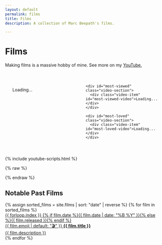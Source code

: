 ```yaml
---
layout: default
permalink: films
title: Films
description: A collection of Marc Beepath's films.

---
```


# Films

Making films is a massive hobby of mine. 
See more on my [YouTube.](https://youtube.com/@marcbeep)

<!-- Inline CSS for Featured Videos -->
<style>
  .video-container {
    max-width: 1000px;
    margin: 40px auto;
    text-align: left;
    padding: 0;
  }
  
  /* Grid layout for larger screens */
  @media (min-width: 768px) {
    #featured-videos {
      display: grid;
      grid-template-columns: repeat(2, 1fr);
      gap: 1.5rem;
    }
  }
  
  /* Video item styling to match project cards */
  .video-item {
    padding: 1.5rem;
    background: var(--color-light);
    border-radius: 8px;
    border: 2px solid var(--color-accent);
    transition: all 0.2s ease;
    text-decoration: none;
    color: var(--color-dark);
    display: block;
    position: relative;
    overflow: hidden;
    cursor: pointer;
    margin-bottom: 1.5rem;
  }
  
  .video-item a {
    color: inherit;
    display: block;
    width: 100%;
    text-decoration: none;
  }
  
  .video-item img {
    width: 100%;
    height: auto;
    border-radius: 6px;
    margin-bottom: 0.75rem;
    transition: transform 0.2s ease;
    display: block;
    aspect-ratio: 16/9;
    object-fit: cover;
  }
  
  .video-item h3 {
    font-size: 1.1rem;
    margin: 0 0 0.5rem 0;
    width: 100%;
    font-weight: 600;
    transition: color 0.2s ease;
    line-height: 1.3;
  }
  
  .video-item small {
    color: var(--color-secondary);
    font-size: 0.8rem;
    font-family: var(--font-mono);
    font-weight: 400;
    transition: color 0.2s ease;
    opacity: 0.8;
  }
  
  /* Hover effects to match project cards */
  .video-item:hover {
    transform: translateY(-2px);
    background: var(--color-accent);
    color: var(--color-light);
    box-shadow: 0 4px 12px var(--shadow-accent-medium);
  }
  
  .video-item:hover img {
    transform: scale(1.05);
  }
  
  .video-item:hover h3 {
    color: var(--color-light);
  }
  
  .video-item:hover small {
    color: var(--color-light);
    opacity: 0.9;
  }
  
  @media (min-width: 768px) {
    .video-item {
      margin-bottom: 0;
    }
  }
</style>

<!-- Video Error Message Container -->
<div id="video-error-message" style="display:none;"></div>

<!-- Video Content Container -->
<div class="video-container">
  <div id="featured-videos">
    <div id="latest" class="video-section">
      <div class="video-item" id="latest-video">Loading...</div>
    </div>

    <div id="most-viewed" class="video-section">
      <div class="video-item" id="most-viewed-video">Loading...</div>
    </div>

    <div id="most-loved" class="video-section">
      <div class="video-item" id="most-loved-video">Loading...</div>
    </div>

  </div>
</div>

{% include youtube-scripts.html %}

{% raw %}

<script>
  // Returns an HTML string for the video element and its badge.
  function createVideoElement(video, badgeText) {
    if (!video) return "";
    const videoId = video.id;
    const title = video.snippet.title;
    // Try to get the highest quality thumbnail available
    const thumbnail = video.snippet.thumbnails.maxres?.url || 
                     video.snippet.thumbnails.high?.url || 
                     video.snippet.thumbnails.medium?.url || 
                     video.snippet.thumbnails.default?.url || "";
    const videoUrl = `https://www.youtube.com/watch?v=${videoId}`;
    
    // Escape HTML in title to prevent XSS
    const safeTitle = title.replace(/[&<>"']/g, function(match) {
      const escape = {
        '&': '&amp;',
        '<': '&lt;',
        '>': '&gt;',
        '"': '&quot;',
        "'": '&#39;'
      };
      return escape[match];
    });
    
    return `
      <a href="${videoUrl}" target="_blank">
        ${thumbnail ? `<img src="${thumbnail}" alt="${safeTitle}">` : ""}
        <h3>${safeTitle}</h3>
      </a>
      <small>${badgeText}</small>
    `;
  }

  // Fetch the channel's uploads playlist ID.
  getChannelUploadsPlaylist()
    .then(uploadsPlaylistId => {
      // Fetch the latest 20 videos from the uploads playlist.
      return fetch(`https://www.googleapis.com/youtube/v3/playlistItems?part=snippet&maxResults=20&playlistId=${uploadsPlaylistId}&key=${YOUTUBE_API_KEY}`)
        .then(response => {
          if (!response.ok) {
            throw new Error(`HTTP ${response.status}: ${response.statusText}`);
          }
          return response.json();
        })
        .then(playlistData => {
          if (!playlistData.items || playlistData.items.length === 0) {
            throw new Error("No videos found in playlist.");
          }
          const videoIds = playlistData.items
            .map(item => item.snippet.resourceId.videoId)
            .filter(id => id); // Remove any invalid IDs.
          if (videoIds.length === 0) throw new Error("No valid videos found.");
          return { videoIds, latestVideoId: videoIds[0] };
        });
    })
    .then(({ videoIds, latestVideoId }) => {
      // Fetch detailed info (snippet and statistics) for the videos.
      return getVideoDetails(videoIds)
        .then(videos => {
          if (!videos || videos.length === 0) {
            throw new Error("No video details retrieved.");
          }
          
          // Determine the most recent, most viewed, and most loved videos.
          let latestVideo = videos.find(video => video.id === latestVideoId) || videos[0];
          let mostViewedVideo = null;
          let highestLikeRateVideo = null;
          let highestViewCount = -1;
          let highestLoveRatio = -1;
          let validVideos = 0;

          videos.forEach(video => {
            if (!video || !video.statistics) return;
            
            const stats = video.statistics;
            const viewCount = parseInt(stats.viewCount || "0", 10);
            const likeCount = parseInt(stats.likeCount || "0", 10);
            
            // Skip videos with no views for love ratio calculation
            if (viewCount > 0) {
              validVideos++;
              
              if (viewCount > highestViewCount) {
                highestViewCount = viewCount;
                mostViewedVideo = video;
              }

              // Only consider videos with 100+ views for "most loved" calculation
              // This prevents low-view videos with artificially high like ratios
              if (viewCount >= 100) {
                const loveRatio = likeCount / viewCount;
                if (loveRatio > highestLoveRatio) {
                  highestLoveRatio = loveRatio;
                  highestLikeRateVideo = video;
                }
              }
            } else if (viewCount === 0 && !mostViewedVideo) {
              // If no videos have views, use the first one as fallback
              mostViewedVideo = video;
            }
          });

          // Fallbacks for missing data.
          if (!latestVideo) {
            document.getElementById("latest-video").textContent = "No recent videos available.";
            return;
          }
          if (!mostViewedVideo) mostViewedVideo = latestVideo;
          if (!highestLikeRateVideo) highestLikeRateVideo = latestVideo;

          // Handle edge case where we have very few videos
          if (validVideos <= 1) {
            document.getElementById("latest-video").innerHTML = createVideoElement(latestVideo, "✅ Latest Film");
            document.getElementById("most-viewed").style.display = "none";
            document.getElementById("most-loved").style.display = "none";
            return;
          }

          // Determine relationships.
          const isMVSameAsLatest = latestVideo.id === mostViewedVideo.id;
          const isMLSameAsLatest = latestVideo.id === highestLikeRateVideo.id;
          const isMVSameAsML = mostViewedVideo.id === highestLikeRateVideo.id;

          // --- LOGIC IMPLEMENTATION ---
          // 1. Always show the most recent video.
          let latestBadgeText = "✅ Latest Film";
          let showMostViewed = true;
          let showMostLoved = true;

          if (isMVSameAsLatest && isMLSameAsLatest) {
            latestBadgeText += " (This was also my most viewed and had the highest like rate)";
            showMostViewed = false;
            showMostLoved = false;
          } else if (isMVSameAsLatest && !isMLSameAsLatest) {
            latestBadgeText += " (This was also my most viewed)";
            showMostViewed = false;
          } else if (isMLSameAsLatest && !isMVSameAsLatest) {
            latestBadgeText += " (This also had the highest like rate)";
            showMostLoved = false;
          }

          document.getElementById("latest-video").innerHTML = createVideoElement(latestVideo, latestBadgeText);

          // 2. Next, show the most viewed video if it's not the same as the most recent.
          if (showMostViewed) {
            let mostViewedBadgeText = "🔥 Most Viewed";
            if (mostViewedVideo.id === highestLikeRateVideo.id) {
              mostViewedBadgeText += " (This also had the highest like rate)";
              showMostLoved = false;
            }
            document.getElementById("most-viewed-video").innerHTML = createVideoElement(mostViewedVideo, mostViewedBadgeText);
          } else {
            document.getElementById("most-viewed").style.display = "none";
          }

          // 3. Next, if the highest like rate video is not the same as both the most recent and most viewed, show it.
          if (showMostLoved) {
            document.getElementById("most-loved-video").innerHTML = createVideoElement(highestLikeRateVideo, "📈 Highest Like Rate");
          } else {
            document.getElementById("most-loved").style.display = "none";
          }
        });
    })
    .catch(error => {
      console.error("Error fetching videos:", error);
      
      // More specific error messages
      let errorMessage = "Error loading videos.";
      if (error.message.includes("quota")) {
        errorMessage = "YouTube API quota exceeded. Please try again later.";
      } else if (error.message.includes("403")) {
        errorMessage = "YouTube API access denied. Please check configuration.";
      } else if (error.message.includes("404")) {
        errorMessage = "Channel or videos not found.";
      }
      const ytLink = '<a href="https://youtube.com/@marcbeep" target="_blank" rel="noopener">my YouTube channel</a>';
      const blockquote = `<blockquote>We\'re having trouble loading videos right now. You can still check out all my films on ${ytLink}.</blockquote>`;
      document.getElementById("video-error-message").innerHTML = blockquote;
      document.getElementById("video-error-message").style.display = "block";
      document.getElementById("featured-videos").style.display = "none";
    });
</script>

{% endraw %}

## Notable Past Films

<div class="projects-list">
{% assign sorted_films = site.films | sort: "date" | reverse %}
{% for film in sorted_films %}
  <a href="{{ film.url }}" class="project-item">
    <div class="project-meta-info">
      <span class="project-number">{{ forloop.index }}</span>
      <span class="project-date">{% if film.date %}{{ film.date | date: "%B %Y" }}{% else %}{{ film.released }}{% endif %}</span>
    </div>
    <div class="project-content">
      <div class="project-title-row">
        <span class="project-emoji">{{ film.emoji | default: "🎬" }}</span>
        <strong>{{ film.title }}</strong>
      </div>
      <div class="project-description">{{ film.description }}</div>
    </div>
  </a>
{% endfor %}
</div>
